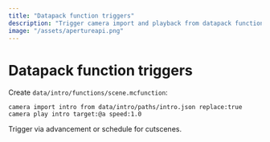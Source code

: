 ```yaml
---
title: "Datapack function triggers"
description: "Trigger camera import and playback from datapack functions or advancements, with a minimal mcfunction example."
image: "/assets/apertureapi.png"
---
```


# Datapack function triggers
Create `data/intro/functions/scene.mcfunction`:
```
camera import intro from data/intro/paths/intro.json replace:true
camera play intro target:@a speed:1.0
```
Trigger via advancement or schedule for cutscenes.

